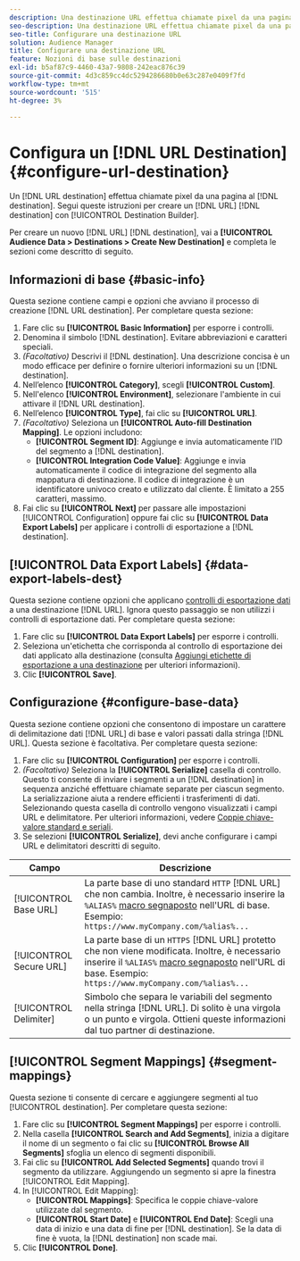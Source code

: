 ```yaml
---
description: Una destinazione URL effettua chiamate pixel da una pagina alla destinazione. Segui queste istruzioni per creare una destinazione URL con Generatore di destinazione.
seo-description: Una destinazione URL effettua chiamate pixel da una pagina alla destinazione. Segui queste istruzioni per creare una destinazione URL con Generatore di destinazione.
seo-title: Configurare una destinazione URL
solution: Audience Manager
title: Configurare una destinazione URL
feature: Nozioni di base sulle destinazioni
exl-id: b5af87c9-4460-43a7-9808-242eac876c39
source-git-commit: 4d3c859cc4dc5294286680b0e63c287e0409f7fd
workflow-type: tm+mt
source-wordcount: '515'
ht-degree: 3%

---
```


# Configura un [!DNL URL Destination] {#configure-url-destination}

Un [!DNL URL destination] effettua chiamate pixel da una pagina al [!DNL destination]. Segui queste istruzioni per creare un [!DNL URL] [!DNL destination] con [!UICONTROL Destination Builder].

<!-- create-url-destination.xml -->

Per creare un nuovo [!DNL URL] [!DNL destination], vai a **[!UICONTROL Audience Data > Destinations > Create New Destination]** e completa le sezioni come descritto di seguito.

## Informazioni di base {#basic-info}

Questa sezione contiene campi e opzioni che avviano il processo di creazione [!DNL URL destination]. Per completare questa sezione:

1. Fare clic su **[!UICONTROL Basic Information]** per esporre i controlli.
2. Denomina il simbolo [!DNL destination]. Evitare abbreviazioni e caratteri speciali.
3. *(Facoltativo)* Descrivi il  [!DNL destination]. Una descrizione concisa è un modo efficace per definire o fornire ulteriori informazioni su un [!DNL destination].
4. Nell’elenco **[!UICONTROL Category]**, scegli **[!UICONTROL Custom]**.
5. Nell&#39;elenco **[!UICONTROL Environment]**, selezionare l&#39;ambiente in cui attivare il [!DNL URL destination].
6. Nell’elenco **[!UICONTROL Type]**, fai clic su **[!UICONTROL URL]**.
7. *(Facoltativo)* Seleziona un  **[!UICONTROL Auto-fill Destination Mapping]**. Le opzioni includono:
   * **[!UICONTROL Segment ID]**: Aggiunge e invia automaticamente l’ID del segmento a  [!DNL destination].
   * **[!UICONTROL Integration Code Value]**: Aggiunge e invia automaticamente il codice di integrazione del segmento alla mappatura di destinazione. Il codice di integrazione è un identificatore univoco creato e utilizzato dal cliente. È limitato a 255 caratteri, massimo.
8. Fai clic su **[!UICONTROL Next]** per passare alle impostazioni [!UICONTROL Configuration] oppure fai clic su **[!UICONTROL Data Export Labels]** per applicare i controlli di esportazione a [!DNL destination].

## [!UICONTROL Data Export Labels] {#data-export-labels-dest}

Questa sezione contiene opzioni che applicano [controlli di esportazione dati](../../features/data-export-controls.md) a una destinazione [!DNL URL]. Ignora questo passaggio se non utilizzi i controlli di esportazione dati. Per completare questa sezione:

1. Fare clic su **[!UICONTROL Data Export Labels]** per esporre i controlli.
2. Seleziona un&#39;etichetta che corrisponda al controllo di esportazione dei dati applicato alla destinazione (consulta [Aggiungi etichette di esportazione a una destinazione](/help/using/features/destinations/add-data-export-labels.md) per ulteriori informazioni).
3. Clic **[!UICONTROL Save]**.

## Configurazione {#configure-base-data}

Questa sezione contiene opzioni che consentono di impostare un carattere di delimitazione dati [!DNL URL] di base e valori passati dalla stringa [!DNL URL]. Questa sezione è facoltativa. Per completare questa sezione:

1. Fare clic su **[!UICONTROL Configuration]** per esporre i controlli.
1. *(Facoltativo)* Seleziona la  **[!UICONTROL Serialize]** casella di controllo.
Questo ti consente di inviare i segmenti a un [!DNL destination] in sequenza anziché effettuare chiamate separate per ciascun segmento. La serializzazione aiuta a rendere efficienti i trasferimenti di dati. Selezionando questa casella di controllo vengono visualizzati i campi URL e delimitatore. Per ulteriori informazioni, vedere [Coppie chiave-valore standard e seriali](../../features/destinations/key-value-pairs.md).
1. Se selezioni **[!UICONTROL Serialize]**, devi anche configurare i campi URL e delimitatori descritti di seguito.

| Campo | Descrizione |
|--- |--- |
| [!UICONTROL Base URL] | La parte base di uno standard `HTTP` [!DNL URL] che non cambia. Inoltre, è necessario inserire la `%ALIAS%` [macro segnaposto](../../features/destinations/destination-macros.md#destination-macros-defined) nell&#39;URL di base. Esempio: `https://www.myCompany.com/%alias%...` |
| [!UICONTROL Secure URL] | La parte base di un `HTTPS` [!DNL URL] protetto che non viene modificata. Inoltre, è necessario inserire il `%ALIAS%`   [macro segnaposto](../../features/destinations/destination-macros.md#destination-macros-defined) nell&#39;URL di base. Esempio: `https://www.myCompany.com/%alias%...` |
| [!UICONTROL Delimiter] | Simbolo che separa le variabili del segmento nella stringa [!DNL URL]. Di solito è una virgola o un punto e virgola. Ottieni queste informazioni dal tuo partner di destinazione. |

## [!UICONTROL Segment Mappings] {#segment-mappings}

Questa sezione ti consente di cercare e aggiungere segmenti al tuo [!UICONTROL destination]. Per completare questa sezione:

1. Fare clic su **[!UICONTROL Segment Mappings]** per esporre i controlli.
1. Nella casella **[!UICONTROL Search and Add Segments]**, inizia a digitare il nome di un segmento o fai clic su **[!UICONTROL Browse All Segments]** sfoglia un elenco di segmenti disponibili.
1. Fai clic su **[!UICONTROL Add Selected Segments]** quando trovi il segmento da utilizzare. Aggiungendo un segmento si apre la finestra [!UICONTROL Edit Mapping].
1. In [!UICONTROL Edit Mapping]:
   * **[!UICONTROL Mappings]**: Specifica le coppie chiave-valore utilizzate dal segmento.
   * **[!UICONTROL Start Date]** e  **[!UICONTROL End Date]**: Scegli una data di inizio e una data di fine per  [!DNL destination]. Se la data di fine è vuota, la [!DNL destination] non scade mai.
1. Clic **[!UICONTROL Done]**.
